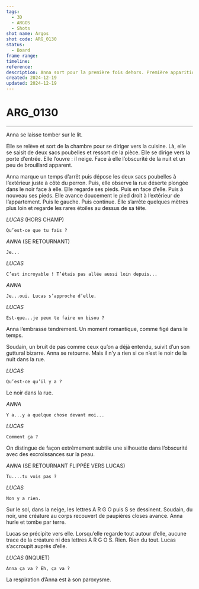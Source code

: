 ```yaml
---
tags:
  - 3D
  - ARGOS
  - Shots
shot name: Argos
shot code: ARG_0130
status:
  - Board
frame range: 
timeline: 
reference: 
description: Anna sort pour la première fois dehors. Première apparition d'Argos. Intérieur de la chambre. Nuit.
created: 2024-12-19
updated: 2024-12-19
---
```


# ARG_0130
---
Anna se laisse tomber sur le lit. 

Elle se relève et sort de la chambre pour se diriger vers la cuisine. Là, elle se saisit de deux sacs poubelles et ressort de la pièce. Elle se dirige vers la porte d’entrée. Elle l’ouvre : il neige. Face à elle l’obscurité de la nuit et un peu de brouillard apparent. 

Anna marque un temps d’arrêt puis dépose les deux sacs poubelles à l’extérieur juste à côté du perron. Puis, elle observe la rue déserte plongée dans le noir face à elle. Elle regarde ses pieds. Puis en face d’elle. Puis à nouveau ses pieds. Elle avance doucement le pied droit à l’extérieur de l’appartement. Puis le gauche. Puis continue. Elle s’arrête quelques mètres plus loin et regarde les rares étoiles au dessus de sa tête. 

*LUCAS* (HORS CHAMP) 
```
Qu’est-ce que tu fais ? 
```
*ANNA* (SE RETOURNANT) 
```
Je... 
```
*LUCAS* 
```
C’est incroyable ! T’étais pas allée aussi loin depuis... 
```
*ANNA* 
```
Je...oui. Lucas s’approche d’elle. 
```
*LUCAS* 
```
Est-que...je peux te faire un bisou ? 
```

Anna l’embrasse tendrement. Un moment romantique, comme figé dans le temps. 

Soudain, un bruit de pas comme ceux qu’on a déjà entendu, suivit d’un son guttural bizarre. Anna se retourne. Mais il n’y a rien si ce n’est le noir de la nuit dans la rue. 

*LUCAS* 
```
Qu’est-ce qu’il y a ? 
```

Le noir dans la rue. 

*ANNA* 
```
Y a...y a quelque chose devant moi... 
```
*LUCAS* 
```
Comment ça ? 
```

On distingue de façon extrêmement subtile une silhouette dans l’obscurité avec des excroissances sur la peau. 

*ANNA* (SE RETOURNANT FLIPPÉE VERS LUCAS) 
```
Tu....tu vois pas ? 
```

*LUCAS* 
```
Non y a rien. 
```

Sur le sol, dans la neige, les lettres A R G O puis S se dessinent. Soudain, du noir, une créature au corps recouvert de paupières closes avance. Anna hurle et tombe par terre. 

Lucas se précipite vers elle. Lorsqu’elle regarde tout autour d’elle, aucune trace de la créature ni des lettres A R G O S. Rien. Rien du tout. Lucas s’accroupit auprès d’elle. 

*LUCAS* (INQUIET) 
```
Anna ça va ? Eh, ça va ? 
```

La respiration d’Anna est à son paroxysme.

